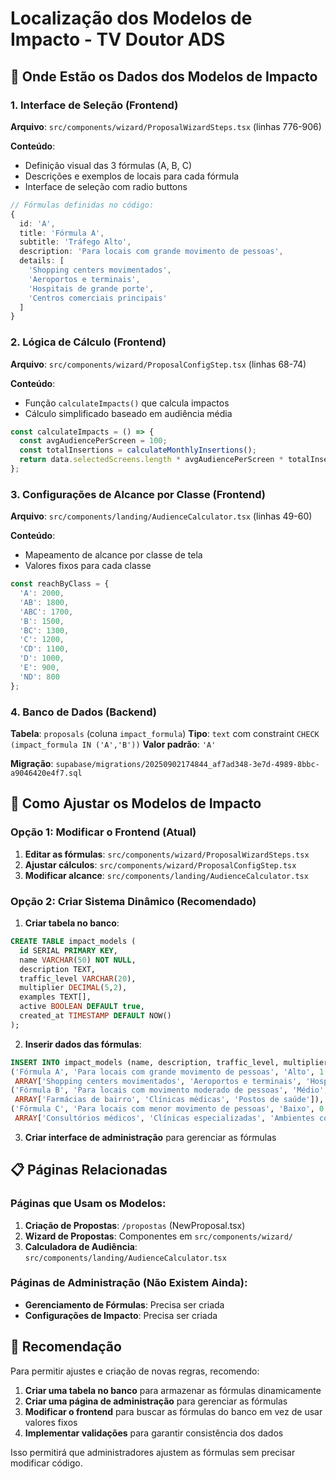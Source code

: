 # Localização dos Modelos de Impacto - TV Doutor ADS

## 📍 Onde Estão os Dados dos Modelos de Impacto

### 1. **Interface de Seleção** (Frontend)
**Arquivo**: `src/components/wizard/ProposalWizardSteps.tsx` (linhas 776-906)

**Conteúdo**:
- Definição visual das 3 fórmulas (A, B, C)
- Descrições e exemplos de locais para cada fórmula
- Interface de seleção com radio buttons

```typescript
// Fórmulas definidas no código:
{
  id: 'A',
  title: 'Fórmula A',
  subtitle: 'Tráfego Alto',
  description: 'Para locais com grande movimento de pessoas',
  details: [
    'Shopping centers movimentados',
    'Aeroportos e terminais',
    'Hospitais de grande porte',
    'Centros comerciais principais'
  ]
}
```

### 2. **Lógica de Cálculo** (Frontend)
**Arquivo**: `src/components/wizard/ProposalConfigStep.tsx` (linhas 68-74)

**Conteúdo**:
- Função `calculateImpacts()` que calcula impactos
- Cálculo simplificado baseado em audiência média

```typescript
const calculateImpacts = () => {
  const avgAudiencePerScreen = 100;
  const totalInsertions = calculateMonthlyInsertions();
  return data.selectedScreens.length * avgAudiencePerScreen * totalInsertions;
};
```

### 3. **Configurações de Alcance por Classe** (Frontend)
**Arquivo**: `src/components/landing/AudienceCalculator.tsx` (linhas 49-60)

**Conteúdo**:
- Mapeamento de alcance por classe de tela
- Valores fixos para cada classe

```typescript
const reachByClass = {
  'A': 2000,
  'AB': 1800,
  'ABC': 1700,
  'B': 1500,
  'BC': 1300,
  'C': 1200,
  'CD': 1100,
  'D': 1000,
  'E': 900,
  'ND': 800
};
```

### 4. **Banco de Dados** (Backend)
**Tabela**: `proposals` (coluna `impact_formula`)
**Tipo**: `text` com constraint `CHECK (impact_formula IN ('A','B'))`
**Valor padrão**: `'A'`

**Migração**: `supabase/migrations/20250902174844_af7ad348-3e7d-4989-8bbc-a9046420e4f7.sql`

## 🔧 Como Ajustar os Modelos de Impacto

### Opção 1: Modificar o Frontend (Atual)
1. **Editar as fórmulas**: `src/components/wizard/ProposalWizardSteps.tsx`
2. **Ajustar cálculos**: `src/components/wizard/ProposalConfigStep.tsx`
3. **Modificar alcance**: `src/components/landing/AudienceCalculator.tsx`

### Opção 2: Criar Sistema Dinâmico (Recomendado)
1. **Criar tabela no banco**:
```sql
CREATE TABLE impact_models (
  id SERIAL PRIMARY KEY,
  name VARCHAR(50) NOT NULL,
  description TEXT,
  traffic_level VARCHAR(20),
  multiplier DECIMAL(5,2),
  examples TEXT[],
  active BOOLEAN DEFAULT true,
  created_at TIMESTAMP DEFAULT NOW()
);
```

2. **Inserir dados das fórmulas**:
```sql
INSERT INTO impact_models (name, description, traffic_level, multiplier, examples) VALUES
('Fórmula A', 'Para locais com grande movimento de pessoas', 'Alto', 1.5, 
 ARRAY['Shopping centers movimentados', 'Aeroportos e terminais', 'Hospitais de grande porte']),
('Fórmula B', 'Para locais com movimento moderado de pessoas', 'Médio', 1.0,
 ARRAY['Farmácias de bairro', 'Clínicas médicas', 'Postos de saúde']),
('Fórmula C', 'Para locais com menor movimento de pessoas', 'Baixo', 0.7,
 ARRAY['Consultórios médicos', 'Clínicas especializadas', 'Ambientes corporativos']);
```

3. **Criar interface de administração** para gerenciar as fórmulas

## 📋 Páginas Relacionadas

### Páginas que Usam os Modelos:
1. **Criação de Propostas**: `/propostas` (NewProposal.tsx)
2. **Wizard de Propostas**: Componentes em `src/components/wizard/`
3. **Calculadora de Audiência**: `src/components/landing/AudienceCalculator.tsx`

### Páginas de Administração (Não Existem Ainda):
- **Gerenciamento de Fórmulas**: Precisa ser criada
- **Configurações de Impacto**: Precisa ser criada

## 🎯 Recomendação

Para permitir ajustes e criação de novas regras, recomendo:

1. **Criar uma tabela no banco** para armazenar as fórmulas dinamicamente
2. **Criar uma página de administração** para gerenciar as fórmulas
3. **Modificar o frontend** para buscar as fórmulas do banco em vez de usar valores fixos
4. **Implementar validações** para garantir consistência dos dados

Isso permitirá que administradores ajustem as fórmulas sem precisar modificar código.

